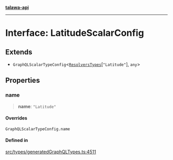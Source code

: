 [**talawa-api**](../../../README.md)

***

# Interface: LatitudeScalarConfig

## Extends

- `GraphQLScalarTypeConfig`\<[`ResolversTypes`](../type-aliases/ResolversTypes.md)\[`"Latitude"`\], `any`\>

## Properties

### name

> **name**: `"Latitude"`

#### Overrides

`GraphQLScalarTypeConfig.name`

#### Defined in

[src/types/generatedGraphQLTypes.ts:4511](https://github.com/Suyash878/talawa-api/blob/095e6964ce2a06c1c30d1acf81b6162203f1db91/src/types/generatedGraphQLTypes.ts#L4511)
